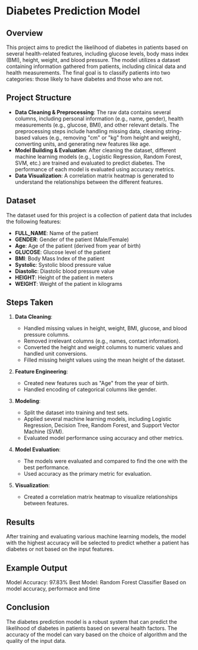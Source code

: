 # Diabetes Prediction Model

## Overview
This project aims to predict the likelihood of diabetes in patients based on several health-related features, including glucose levels, body mass index (BMI), height, weight, and blood pressure. The model utilizes a dataset containing information gathered from patients, including clinical data and health measurements. The final goal is to classify patients into two categories: those likely to have diabetes and those who are not.

## Project Structure
- **Data Cleaning & Preprocessing**: The raw data contains several columns, including personal information (e.g., name, gender), health measurements (e.g., glucose, BMI), and other relevant details. The preprocessing steps include handling missing data, cleaning string-based values (e.g., removing "cm" or "kg" from height and weight), converting units, and generating new features like age.
- **Model Building & Evaluation**: After cleaning the dataset, different machine learning models (e.g., Logistic Regression, Random Forest, SVM, etc.) are trained and evaluated to predict diabetes. The performance of each model is evaluated using accuracy metrics.
- **Data Visualization**: A correlation matrix heatmap is generated to understand the relationships between the different features.

## Dataset
The dataset used for this project is a collection of patient data that includes the following features:
- **FULL_NAME**: Name of the patient
- **GENDER**: Gender of the patient (Male/Female)
- **Age**: Age of the patient (derived from year of birth)
- **GLUCOSE**: Glucose level of the patient
- **BMI**: Body Mass Index of the patient
- **Systolic**: Systolic blood pressure value
- **Diastolic**: Diastolic blood pressure value
- **HEIGHT**: Height of the patient in meters
- **WEIGHT**: Weight of the patient in kilograms

## Steps Taken
1. **Data Cleaning**:
   - Handled missing values in height, weight, BMI, glucose, and blood pressure columns.
   - Removed irrelevant columns (e.g., names, contact information).
   - Converted the height and weight columns to numeric values and handled unit conversions.
   - Filled missing height values using the mean height of the dataset.

2. **Feature Engineering**:
   - Created new features such as "Age" from the year of birth.
   - Handled encoding of categorical columns like gender.

3. **Modeling**:
   - Split the dataset into training and test sets.
   - Applied several machine learning models, including Logistic Regression, Decision Tree, Random Forest, and Support Vector Machine (SVM).
   - Evaluated model performance using accuracy and other metrics.

4. **Model Evaluation**:
   - The models were evaluated and compared to find the one with the best performance.
   - Used accuracy as the primary metric for evaluation.

5. **Visualization**:
   - Created a correlation matrix heatmap to visualize relationships between features.

## Results
After training and evaluating various machine learning models, the model with the highest accuracy will be selected to predict whether a patient has diabetes or not based on the input features.

## Example Output
Model Accuracy: 97.83%
Best Model: Random Forest Classifier
Based on model accuracy, performace and time

## Conclusion
The diabetes prediction model is a robust system that can predict the likelihood of diabetes in patients based on several health factors. The accuracy of the model can vary based on the choice of algorithm and the quality of the input data.
